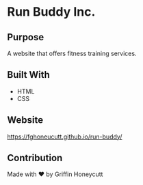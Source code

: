 # Run Buddy Inc.

## Purpose
A website that offers fitness training services.

## Built With
* HTML
* CSS

## Website
https://fghoneucutt.github.io/run-buddy/

## Contribution
Made with ❤️ by Griffin Honeycutt
